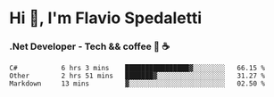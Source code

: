 # Hi 👋, I'm Flavio Spedaletti
### .Net Developer - Tech && coffee 🤖 ☕

<!--START_SECTION:waka-->
```text
C#           6 hrs 3 mins    ████████████████▓░░░░░░░░   66.15 % 
Other        2 hrs 51 mins   ███████▓░░░░░░░░░░░░░░░░░   31.27 % 
Markdown     13 mins         ▓░░░░░░░░░░░░░░░░░░░░░░░░   02.50 % 
```
<!--END_SECTION:waka-->

<!--
[![Top Langs](https://github-readme-stats.vercel.app/api/top-langs/?username=flaviospedaletti&layout=compact&theme=radical)](https://github.com/anuraghazra/github-readme-stats)
-->

<!--
**FlavioSpedaletti/FlavioSpedaletti** is a ✨ _special_ ✨ repository because its `README.md` (this file) appears on your GitHub profile.

Here are some ideas to get you started:

- 🔭 I’m currently working on ...
- 🌱 I’m currently learning ...
- 👯 I’m looking to collaborate on ...
- 🤔 I’m looking for help with ...
- 💬 Ask me about ...
- 📫 How to reach me: ...
- 😄 Pronouns: ...
- ⚡ Fun fact: ...
-->
